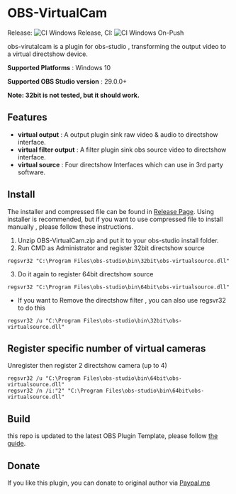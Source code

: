 # OBS-VirtualCam

Release: ![CI Windows Release](https://github.com/miaulightouch/obs-virtual-cam/actions/workflows/main.yml/badge.svg?event=release), CI: ![CI Windows On-Push](https://github.com/miaulightouch/obs-virtual-cam/actions/workflows/main.yml/badge.svg?event=push)

obs-virutalcam is a plugin for obs-studio , transforming the output video to a virtual directshow device.

**Supported Platforms** : Windows 10

**Supported OBS Studio version** : 29.0.0+

**Note: 32bit is not tested, but it should work.**

## Features

* **virtual output** : A output plugin sink raw video & audio to directshow interface.
* **virtual filter output** : A filter plugin sink obs source video to directshow interface.
* **virtual source** : Four directshow Interfaces which can use in 3rd party software.

## Install

The installer and compressed file can be found in [Release Page](https://github.com/miaulightouch/obs-virtual-cam/releases). Using installer is recommended, but if you want to use compressed file to install manually , please follow these instructions.

1. Unzip OBS-VirtualCam.zip and put it to your obs-studio install folder.
2. Run CMD as Administrator and register 32bit directshow source

```batch
regsvr32 "C:\Program Files\obs-studio\bin\32bit\obs-virtualsource.dll"
```

3. Do it again to register 64bit directshow source

```batch
regsvr32 "C:\Program Files\obs-studio\bin\64bit\obs-virtualsource.dll"
```

- If you want to Remove the directshow filter , you can also use regsvr32 to do this

```batch
regsvr32 /u "C:\Program Files\obs-studio\bin\32bit\obs-virtualsource.dll"
```

## Register specific number of virtual cameras

Unregister then register 2 directshow camera (up to 4)

```batch
regsvr32 /u "C:\Program Files\obs-studio\bin\64bit\obs-virtualsource.dll"
regsvr32 /n /i:"2" "C:\Program Files\obs-studio\bin\64bit\obs-virtualsource.dll"
```

## Build

this repo is updated to the latest OBS Plugin Template, please follow [the guide](https://github.com/obsproject/obs-plugintemplate).

## Donate

If you like this plugin, you can donate to original author via [Paypal.me](https://www.paypal.me/obsvirtualcam)
